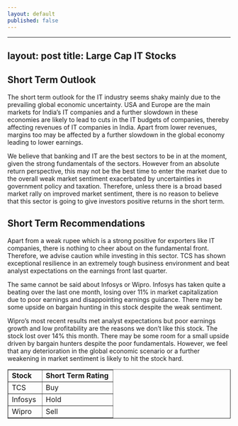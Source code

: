 ```yaml
---
layout: default
published: false
---
```


---
layout: post
title: Large Cap IT Stocks
---
Short Term Outlook
--------------------
The short term outlook for the IT industry seems shaky mainly due to the prevailing global economic uncertainty. USA and Europe are the main markets for India’s IT companies and a further slowdown in these economies are likely to lead to cuts in the IT budgets of companies, thereby affecting revenues of IT companies in India. Apart from lower revenues, margins too may be affected by a further slowdown in the global economy leading to lower earnings.

<!---abstract-->

We believe that banking and IT are the best sectors to be in at the moment, given the strong fundamentals of the sectors. However from an absolute return perspective, this may not be the best time to enter the market due to the overall weak market sentiment exacerbated by uncertainties in government policy and taxation. Therefore, unless there is a broad based market rally on improved market sentiment, there is no reason to believe that this sector is going to give investors positive returns in the short term.

Short Term Recommendations
-------------------------------

Apart from a weak rupee which is a strong positive for exporters like IT companies, there is nothing to cheer about on the fundamental front. Therefore, we advise caution while investing in this sector.  TCS has shown exceptional resilience in an extremely tough business environment and beat analyst expectations on the earnings front last quarter. 

The same cannot be said about Infosys or Wipro. Infosys has taken quite a beating over the last one month, losing over 11% in market capitalization due to poor earnings and disappointing earnings guidance. There may be some upside on bargain hunting in this stock despite the weak sentiment. 

Wipro’s most recent results met analyst expectations but poor earnings growth and low profitability are the reasons we don’t like this stock. The stock lost over 14% this month. There may be some room for a small upside driven by bargain hunters despite the poor fundamentals. However, we feel that any deterioration in the global economic scenario or a further weakening in market sentiment is likely to hit the stock hard.


<table border="1" cellspacing="0" cellpadding="0" width="100%" > 
<tbody>
<tr>
<td width="32%" nowrap="" valign="bottom" ><b>Stock</b></td>
<td width="67%" nowrap="" valign="bottom" ><b>Short Term Rating</b></td>
</tr>

<tr>
<td width="32%" nowrap="" valign="bottom" >TCS</td>
<td width="67%" nowrap="" valign="bottom" >Buy</td>
</tr>

<tr>
<td width="32%" nowrap="" valign="bottom" >Infosys</td>
<td width="67%" nowrap="" valign="bottom" >Hold</td>
</tr>

<tr>
<td width="32%" nowrap="" valign="bottom" >Wipro</td>
<td width="67%" nowrap="" valign="bottom" >Sell</td>
</tr>

</tbody>
</table>


  
    